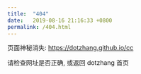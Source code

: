 ```yaml
---
title:  "404"
date:   2019-08-16 21:16:33 +0800
permalink: /404.html
---
```


页面神秘消失: https://dotzhang.github.io/cc

请检查网址是否正确, 或返回 dotzhang 首页